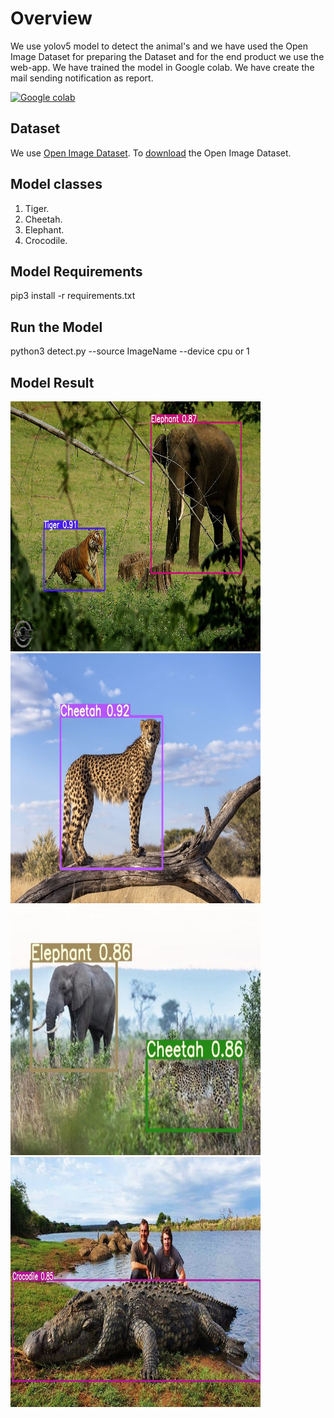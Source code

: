 # Overview

We use yolov5 model to detect the animal's and we have used the Open Image Dataset for preparing the Dataset and for the end product we use the web-app. We have trained the model in Google colab. We have create the mail sending notification as report.

[![Google colab](https://colab.research.google.com/assets/colab-badge.svg)](https://colab.research.google.com/drive/1sPWJsy-eUcTQew6vFdopANyNb01548Ve)

## Dataset

We use [Open Image Dataset](https://storage.googleapis.com/openimages/web/index.html). To [download](https://github.com/theAIGuysCode/OIDv4_ToolKit) the Open Image Dataset.

## Model classes 

1) Tiger.
2) Cheetah.
3) Elephant.
4) Crocodile. 

## Model Requirements

pip3 install -r requirements.txt 

## Run the Model

python3 detect.py --source ImageName --device cpu or 1

## Model Result

<a><img src="https://github.com/hackernishanth/Animal-Monitoring/blob/main/Model%20output/Tiger_elephant.jpeg" width="400" height="400"> 
<img src="https://github.com/hackernishanth/Animal-Monitoring/blob/main/Model%20output/ch.jpg" width="400" height="400"> 
<img src="https://github.com/hackernishanth/Animal-Monitoring/blob/main/Model%20output/ch3.jpg" width="400" height="400"> 
<img src="https://github.com/hackernishanth/Animal-Monitoring/blob/main/Model%20output/cro.jpeg" width="400" height="400"> </a>


